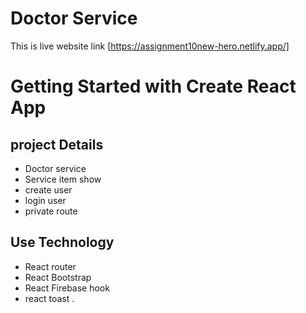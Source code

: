 # Doctor Service

This is live website link [https://assignment10new-hero.netlify.app/]

# Getting Started with Create React App

## project Details 
* Doctor service
* Service item show 
* create user 
* login user
* private route  

## Use Technology
* React router
* React Bootstrap
* React Firebase hook 
* react toast .